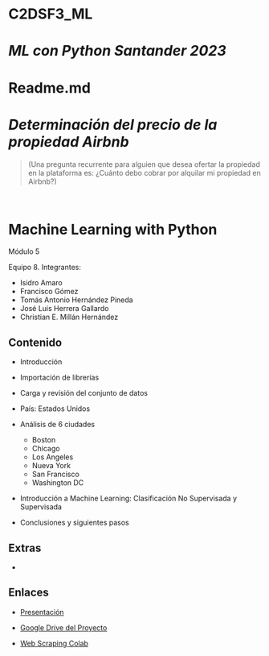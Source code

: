 # C2DSF3_ML

# ***ML con Python Santander 2023***

# Readme.md

# ***Determinación del precio de la propiedad Airbnb***

> (Una pregunta recurrente para alguien que desea ofertar la propiedad en la plataforma es: ¿Cuánto debo cobrar por alquilar mi propiedad en Airbnb?)
<BR>

# Machine  Learning  with Python

Módulo 5

Equipo 8. Integrantes:

* Isidro Amaro
* Francisco Gómez
* Tomás Antonio Hernández Pineda
* José Luis Herrera Gallardo
* Christian E. Millán Hernández

## Contenido

* Introducción
* Importación de librerías
* Carga y revisión del conjunto de datos
* País: Estados Unidos
* Análisis de 6 ciudades
  * Boston
  * Chicago
  * Los Angeles
  * Nueva York
  * San Francisco
  * Washington DC

* Introducción a Machine Learning: Clasificación No Supervisada y Supervisada
* Conclusiones y siguientes pasos

## Extras

*

## Enlaces

* [Presentación](https://docs.google.com/presentation/d/1Up5SZa_2XrgGQuX5oR6IzMDnFCfq-Aj_/edit?usp=share_link&ouid=114487294612860477624&rtpof=true&sd=true)

* [Google Drive del Proyecto](https://drive.google.com/drive/folders/1Miypy7I1SoBcB5VzN9_QkNBG_lgsaSCF?usp=share_link)

* [Web Scraping Colab](https://colab.research.google.com/drive/19HFEGmKSxEVSvJzStKxA1V0jfRXFas8T?usp=share_link)
